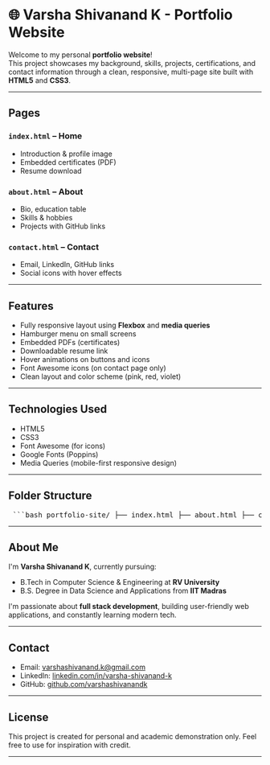 # 🌐 Varsha Shivanand K - Portfolio Website

Welcome to my personal **portfolio website**!  
This project showcases my background, skills, projects, certifications, and contact information through a clean, responsive, multi-page site built with **HTML5** and **CSS3**.

---

##  Pages

### `index.html` – Home
- Introduction & profile image
- Embedded certificates (PDF)
- Resume download

###  `about.html` – About
- Bio, education table
- Skills & hobbies
- Projects with GitHub links

###  `contact.html` – Contact
- Email, LinkedIn, GitHub links
- Social icons with hover effects

---

##  Features

-  Fully responsive layout using **Flexbox** and **media queries**
-  Hamburger menu on small screens
-  Embedded PDFs (certificates)
-  Downloadable resume link
-  Hover animations on buttons and icons
-  Font Awesome icons (on contact page only)
-  Clean layout and color scheme (pink, red, violet)

---

##  Technologies Used

- HTML5  
- CSS3  
- Font Awesome (for icons)  
- Google Fonts (Poppins)  
- Media Queries (mobile-first responsive design)

---

##  Folder Structure
<pre> ```bash portfolio-site/ ├── index.html ├── about.html ├── contact.html │ ├── styles/ │ └── main.css │ ├── images/ │ ├── photovarsha.jpeg │ └── varshaphoto.jpeg │ ├── files/ │ ├── AWS Summit India Online Certificate.pdf │ ├── Deloitte - Technology Job Simulation Certificate.pdf │ ├── Google Workspace Certification.pdf │ ├── SQL(basic) certificate.pdf │ ├── SQL(intermediate) certificate.pdf │ ├── STEP ENGLISH TEST RESULTS - VSK.pdf │ └── vskresume.pdf │ └── README.md ``` </pre>


---

##  About Me

I'm **Varsha Shivanand K**, currently pursuing:
-  B.Tech in Computer Science & Engineering at **RV University**
-  B.S. Degree in Data Science and Applications from **IIT Madras**

I'm passionate about **full stack development**, building user-friendly web applications, and constantly learning modern tech.

---

##  Contact

-  Email: [varshashivanand.k@gmail.com](mailto:varshashivanand.k@gmail.com)  
-  LinkedIn: [linkedin.com/in/varsha-shivanand-k](https://www.linkedin.com/in/varsha-shivanand-k/)  
-  GitHub: [github.com/varshashivanandk](https://github.com/varshashivanandk)

---

##  License

This project is created for personal and academic demonstration only. Feel free to use for inspiration with credit.

---

